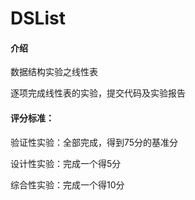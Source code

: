 # DSList

#### 介绍
数据结构实验之线性表

逐项完成线性表的实验，提交代码及实验报告

#### 评分标准：
验证性实验：全部完成，得到75分的基准分

设计性实验：完成一个得5分

综合性实验：完成一个得10分